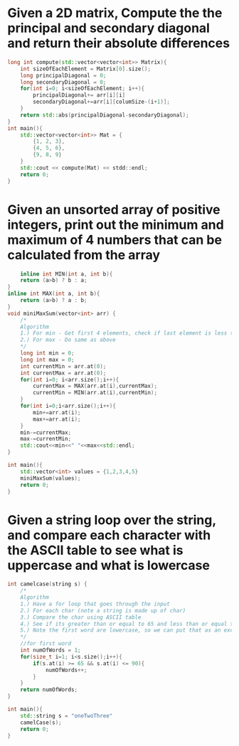 # Given a 2D matrix, Compute the the principal and secondary diagonal and return their absolute differences

```C++
long int compute(std::vector<vector<int>> Matrix){
    int sizeOfEachElement = Matrix[0].size();
    long principalDiagonal = 0;
    long secondaryDiagonal = 0;
    for(int i=0; i<sizeOfEachElement; i++){
        principalDiagonal+= arr[i][i]
        secondaryDiagonal+=arr[i][columSize-(i+1)];
    }
    return std::abs(principalDiagonal-secondaryDiagonal);
}
int main(){
    std::vector<vector<int>> Mat = {
        {1, 2, 3},
        {4, 5, 6},
        {9, 8, 9}
    }
    std::cout << compute(Mat) << stdd::endl;
    return 0;
}
```

# Given an unsorted array of positive integers, print out the minimum and maximum of 4 numbers that can be calculated from the array
```C++
    inline int MIN(int a, int b){
    return (a>b) ? b : a;
}
inline int MAX(int a, int b){
    return (a>b) ? a : b;
}
void miniMaxSum(vector<int> arr) {
    /*
    Algorithm
    1.) For min - Get first 4 elements, check if last element is less than any, then change
    2.) For max - Do same as above
    */
    long int min = 0;
    long int max = 0;
    int currentMin = arr.at(0);
    int currentMax = arr.at(0);
    for(int i=0; i<arr.size();i++){
        currentMax = MAX(arr.at(i),currentMax);
        currentMin = MIN(arr.at(i),currentMin);
    }
    for(int i=0;i<arr.size();i++){
        min+=arr.at(i);
        max+=arr.at(i);
    }
    min-=currentMax;
    max-=currentMin;
    std::cout<<min<<" "<<max<<std::endl;
}

int main(){
    std::vector<int> values = {1,2,3,4,5}
    miniMaxSum(values);
    return 0;
}
```

# Given a string loop over the string, and compare each character with the ASCII table to see what is uppercase and what is lowercase

```C++
int camelcase(string s) {
    /*
    Algorithm
    1.) Have a for loop that goes through the input
    2.) For each char (note a string is made up of char)
    3.) Compare the char using ASCII table
    4.) See if its greater than or equal to 65 and less than or equal to 90 as 65 is capital A and 90 is capital Z
    5.) Note the first word are lowercase, so we can put that as an exception
    */
    //for first word
    int numOfWords = 1;
    for(size_t i=1; i<s.size();i++){
        if(s.at(i) >= 65 && s.at(i) <= 90){
            numOfWords++;
        }
    }
    return numOfWords;
}

int main(){
    std::string s = "oneTwoThree"
    camelCase(s);
    return 0;
}
```
